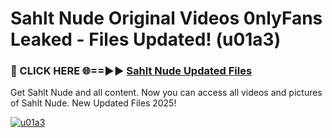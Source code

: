 # Sahlt Nude Original Videos 0nlyFans Leaked - Files Updated! (u01a3)

<h3>🔴 CLICK HERE 🌐==►► <a href="https://tinyurl.com/y5r63du9" rel="nofollow">Sahlt Nude Updated Files</a></h3>

Get Sahlt Nude and all content. Now you can access all videos and pictures of Sahlt Nude. New Updated Files 2025!

[![u01a3](https://i.imgur.com/UVo9nyh.gif)](https://tinyurl.com/y5r63du9)
